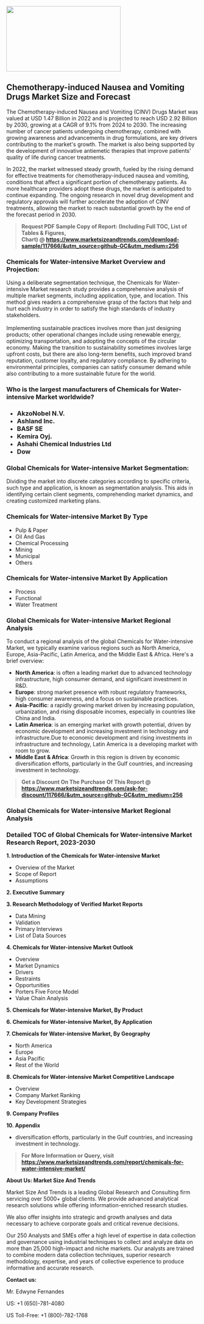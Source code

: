 <p><img class="alignnone size-medium wp-image-20088" src="https://ffe5etoiles.com/wp-content/uploads/2024/12/MST1-300x171.png" alt="" width="300" height="171" /></p><h2>Chemotherapy-induced Nausea and Vomiting Drugs Market Size and Forecast</h2><p>The Chemotherapy-induced Nausea and Vomiting (CINV) Drugs Market was valued at USD 1.47 Billion in 2022 and is projected to reach USD 2.92 Billion by 2030, growing at a CAGR of 9.1% from 2024 to 2030. The increasing number of cancer patients undergoing chemotherapy, combined with growing awareness and advancements in drug formulations, are key drivers contributing to the market's growth. The market is also being supported by the development of innovative antiemetic therapies that improve patients' quality of life during cancer treatments.</p><p>In 2022, the market witnessed steady growth, fueled by the rising demand for effective treatments for chemotherapy-induced nausea and vomiting, conditions that affect a significant portion of chemotherapy patients. As more healthcare providers adopt these drugs, the market is anticipated to continue expanding. The ongoing research in novel drug development and regulatory approvals will further accelerate the adoption of CINV treatments, allowing the market to reach substantial growth by the end of the forecast period in 2030.</p></p><blockquote id="" class=""><strong>Request PDF Sample Copy of Report: (Including Full TOC, List of Tables &amp; Figures, Chart)&nbsp;@&nbsp;<strong><a href="https://www.marketsizeandtrends.com/download-sample/117666/&utm_source=github-GC&utm_medium=256" target="_blank">https://www.marketsizeandtrends.com/download-sample/117666/&utm_source=github-GC&utm_medium=256</a></strong></strong></blockquote><h3 id="" class="">Chemicals for Water-intensive Market&nbsp;Overview and Projection:</h3><p id="" class="">Using a deliberate segmentation technique, the Chemicals for Water-intensive Market research study provides a comprehensive analysis of multiple market segments, including application, type, and location. This method gives readers a comprehensive grasp of the factors that help and hurt each industry in order to satisfy the high standards of industry stakeholders. <br /> <br />Implementing sustainable practices involves more than just designing products; other operational changes include using renewable energy, optimizing transportation, and adopting the concepts of the circular economy. Making the transition to sustainability sometimes involves large upfront costs, but there are also long-term benefits, such improved brand reputation, customer loyalty, and regulatory compliance. By adhering to environmental principles, companies can satisfy consumer demand while also contributing to a more sustainable future for the world.</p><h3 id="" class="">Who is the largest manufacturers of&nbsp;Chemicals for Water-intensive Market worldwide?</h3><h3 class=""><p><ul><li>AkzoNobel N.V. </li><li> Ashland Inc. </li><li> BASF SE </li><li> Kemira Oyj. </li><li> Ashahi Chemical Industries Ltd </li><li> Dow</li></ul></p></h3><h3 id="" class="">Global&nbsp;Chemicals for Water-intensive Market Segmentation:</h3><p id="" class="">Dividing the market into discrete categories according to specific criteria, such type and application, is known as segmentation analysis. This aids in identifying certain client segments, comprehending market dynamics, and creating customized marketing plans.</p><h3 id="" class="">Chemicals for Water-intensive Market&nbsp;By Type</h3><p><p><ul><li>Pulp & Paper</li><li> Oil And Gas</li><li> Chemical Processing</li><li> Mining</li><li> Municipal</li><li> Others</p></li></ul></p></p><h3 id="" class="">Chemicals for Water-intensive Market&nbsp;By Application</h3><p class=""><p><ul><li>Process</li><li> Functional</li><li> Water Treatment</li></ul></p></p><h3 id="" class="">Global Chemicals for Water-intensive Market Regional Analysis</h3><p id="" class="">To conduct a regional analysis of the global Chemicals for Water-intensive Market, we typically examine various regions such as North America, Europe, Asia-Pacific, Latin America, and the Middle East &amp; Africa. Here's a brief overview:</p><ul><li><strong>North America</strong>: is often a leading market due to advanced technology infrastructure, high consumer demand, and significant investment in R&amp;D.</li><li><strong>Europe</strong>: strong market presence with robust regulatory frameworks, high consumer awareness, and a focus on sustainable practices.</li><li><strong>Asia-Pacific</strong>: a rapidly growing market driven by increasing population, urbanization, and rising disposable incomes, especially in countries like China and India.</li><li><strong>Latin America</strong>: is an emerging market with growth potential, driven by economic development and increasing investment in technology and infrastructure.Due to economic development and rising investments in infrastructure and technology, Latin America is a developing market with room to grow.</li><li><strong>Middle East &amp; Africa</strong>: Growth in this region is driven by economic diversification efforts, particularly in the Gulf countries, and increasing investment in technology.</li></ul><blockquote id="" class=""><strong>Get a Discount On The Purchase Of This Report @ <strong><a href="https://www.marketsizeandtrends.com/ask-for-discount/117666/&utm_source=github-GC&utm_medium=256" target="_blank">https://www.marketsizeandtrends.com/ask-for-discount/117666/&utm_source=github-GC&utm_medium=256</a></strong></strong></blockquote><h3 id="" class="">Global Chemicals for Water-intensive Market Regional Analysis</h3><h3 id="" class="">Detailed TOC of Global Chemicals for Water-intensive Market Research Report, 2023-2030</h3><p id="" class=""><strong>1. Introduction of the Chemicals for Water-intensive Market</strong></p><ul><li>Overview of the Market</li><li>Scope of Report</li><li>Assumptions</li></ul><p id="" class=""><strong>2. Executive Summary</strong></p><p id="" class=""><strong>3. Research Methodology of Verified Market Reports</strong></p><ul><li>Data Mining</li><li>Validation</li><li>Primary Interviews</li><li>List of Data Sources</li></ul><p id="" class=""><strong>4. Chemicals for Water-intensive Market Outlook</strong></p><ul><li>Overview</li><li>Market Dynamics</li><li>Drivers</li><li>Restraints</li><li>Opportunities</li><li>Porters Five Force Model</li><li>Value Chain Analysis</li></ul><p id="" class=""><strong>5. Chemicals for Water-intensive Market, By Product</strong></p><p id="" class=""><strong>6. Chemicals for Water-intensive Market, By Application</strong></p><p id="" class=""><strong>7. Chemicals for Water-intensive Market, By Geography</strong></p><ul><li>North America</li><li>Europe</li><li>Asia Pacific</li><li>Rest of the World</li></ul><p id="" class=""><strong>8. Chemicals for Water-intensive Market Competitive Landscape</strong></p><ul><li>Overview</li><li>Company Market Ranking</li><li>Key Development Strategies</li></ul><p id="" class=""><strong>9. Company Profiles</strong></p><p id="" class=""><strong>10. Appendix</strong></p><ul><li>diversification efforts, particularly in the Gulf countries, and increasing investment in technology.</li></ul><blockquote id="" class=""><strong>For More Information or Query, visit <strong><strong><a href="https://www.marketsizeandtrends.com/report/chemicals-for-water-intensive-market/" target="_blank">https://www.marketsizeandtrends.com/report/chemicals-for-water-intensive-market/</a></strong></strong></strong></blockquote><p id="" class=""><strong>About Us: Market Size And Trends</strong></p><p id="" class="">Market Size And Trends is a leading Global Research and Consulting firm servicing over 5000+ global clients. We provide advanced analytical research solutions while offering information-enriched research studies.</p><p id="" class="">We also offer insights into strategic and growth analyses and data necessary to achieve corporate goals and critical revenue decisions.</p><p id="" class="">Our 250 Analysts and SMEs offer a high level of expertise in data collection and governance using industrial techniques to collect and analyze data on more than 25,000 high-impact and niche markets. Our analysts are trained to combine modern data collection techniques, superior research methodology, expertise, and years of collective experience to produce informative and accurate research.</p><p id="" class=""><strong>Contact us:</strong></p><p id="" class="">Mr. Edwyne Fernandes</p><p id="" class="">US: +1 (650)-781-4080</p><p id="" class="">US Toll-Free: +1 (800)-782-1768</p>
